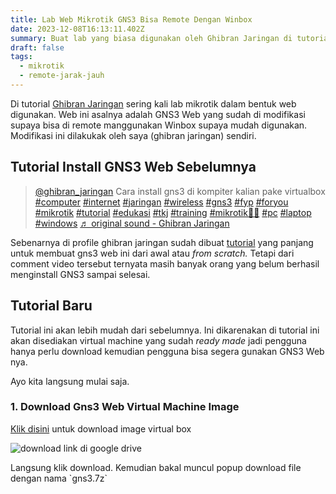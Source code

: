 ```yaml
---
title: Lab Web Mikrotik GNS3 Bisa Remote Dengan Winbox
date: 2023-12-08T16:13:11.402Z
summary: Buat lab yang biasa digunakan oleh Ghibran Jaringan di tutorial
draft: false
tags:
  - mikrotik
  - remote-jarak-jauh
---
```

Di tutorial [Ghibran Jaringan](https://www.tiktok.com/@ghibran_jaringan) sering kali lab mikrotik dalam bentuk web digunakan. Web ini asalnya adalah GNS3 Web yang sudah di modifikasi supaya bisa di remote manggunakan Winbox supaya mudah digunakan. Modifikasi ini dilakukak oleh saya (ghibran jaringan) sendiri.

## Tutorial Install GNS3 Web Sebelumnya

<blockquote class="tiktok-embed" cite="https://www.tiktok.com/@ghibran_jaringan/video/7271003638334573829" data-video-id="7271003638334573829" style="max-width: 605px;min-width: 325px;" > <section> <a target="_blank" title="@ghibran_jaringan" href="https://www.tiktok.com/@ghibran_jaringan?refer=embed">@ghibran_jaringan</a> Cara install gns3 di kompiter kalian pake virtualbox <a title="computer" target="_blank" href="https://www.tiktok.com/tag/computer?refer=embed">#computer</a> <a title="internet" target="_blank" href="https://www.tiktok.com/tag/internet?refer=embed">#internet</a> <a title="jaringan" target="_blank" href="https://www.tiktok.com/tag/jaringan?refer=embed">#jaringan</a> <a title="wireless" target="_blank" href="https://www.tiktok.com/tag/wireless?refer=embed">#wireless</a> <a title="gns3" target="_blank" href="https://www.tiktok.com/tag/gns3?refer=embed">#gns3</a> <a title="fyp" target="_blank" href="https://www.tiktok.com/tag/fyp?refer=embed">#fyp</a> <a title="foryou" target="_blank" href="https://www.tiktok.com/tag/foryou?refer=embed">#foryou</a> <a title="mikrotik" target="_blank" href="https://www.tiktok.com/tag/mikrotik?refer=embed">#mikrotik</a> <a title="tutorial" target="_blank" href="https://www.tiktok.com/tag/tutorial?refer=embed">#tutorial</a> <a title="edukasi" target="_blank" href="https://www.tiktok.com/tag/edukasi?refer=embed">#edukasi</a> <a title="tkj" target="_blank" href="https://www.tiktok.com/tag/tkj?refer=embed">#tkj</a> <a title="training" target="_blank" href="https://www.tiktok.com/tag/training?refer=embed">#training</a> <a title="mikrotik💪🤩" target="_blank" href="https://www.tiktok.com/tag/mikrotik%F0%9F%92%AA%F0%9F%A4%A9?refer=embed">#mikrotik💪🤩</a> <a title="pc" target="_blank" href="https://www.tiktok.com/tag/pc?refer=embed">#pc</a> <a title="laptop" target="_blank" href="https://www.tiktok.com/tag/laptop?refer=embed">#laptop</a> <a title="windows" target="_blank" href="https://www.tiktok.com/tag/windows?refer=embed">#windows</a> <a target="_blank" title="♬ original sound - Ghibran Jaringan" href="https://www.tiktok.com/music/original-sound-7271003708849916678?refer=embed">♬ original sound - Ghibran Jaringan</a> </section> </blockquote> <script async src="https://www.tiktok.com/embed.js"></script>

Sebenarnya di profile ghibran jaringan sudah dibuat [tutorial](https://www.tiktok.com/@ghibran_jaringan/video/7271003638334573829) yang panjang untuk membuat gns3 web ini dari awal atau *from scratch.* Tetapi dari comment video tersebut ternyata masih banyak orang yang belum berhasil menginstall GNS3 sampai selesai.

## Tutorial Baru

Tutorial ini akan lebih mudah dari sebelumnya. Ini dikarenakan di tutorial ini akan disediakan virtual machine yang sudah *ready made* jadi pengguna hanya perlu download kemudian pengguna bisa segera gunakan GNS3 Web nya.

Ayo kita langsung mulai saja.

### 1. Download Gns3 Web Virtual Machine Image

[Klik disini](https://drive.google.com/file/d/12YSOH_iFpJvNcKnA8SyAiTyQN9dqilUr/view?usp=sharing) untuk download image virtual box 

![download link di google drive](/images/uploads/screenshot-from-2023-12-08-17-37-52.png "download google drive")

Langsung klik download. Kemudian bakal muncul popup download file dengan nama \`gns3.7z\`